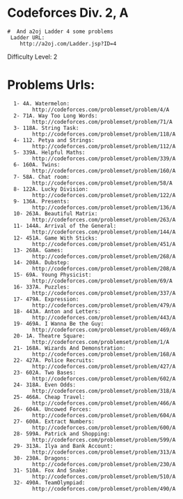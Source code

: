 # Codeforces Div. 2, A
    #  And a2oj Ladder 4 some problems
     Ladder URL:
		http://a2oj.com/Ladder.jsp?ID=4


Difficulty Level: 2 

# Problems Urls:
      1- 4A. Watermelon:
            http://codeforces.com/problemset/problem/4/A
      2- 71A. Way Too Long Words:
            http://codeforces.com/problemset/problem/71/A
      3- 118A. String Task:
            http://codeforces.com/problemset/problem/118/A
      4- 112. Petya and Strings:
            http://codeforces.com/problemset/problem/112/A
      5- 339A. Helpful Maths:
            http://codeforces.com/problemset/problem/339/A
      6- 160A. Twins:
            http://codeforces.com/problemset/problem/160/A
      7- 58A. Chat room:
            http://codeforces.com/problemset/problem/58/A
      8- 122A. Lucky Division:
            http://codeforces.com/problemset/problem/122/A
      9- 136A. Presents:
            http://codeforces.com/problemset/problem/136/A
      10- 263A. Beautiful Matrix:
            http://codeforces.com/problemset/problem/263/A
      11- 144A. Arrival of the General:
            http://codeforces.com/problemset/problem/144/A
      12- 451A. Game With Sticks:
            http://codeforces.com/problemset/problem/451/A
      13- 268A. Games:
            http://codeforces.com/problemset/problem/268/A
      14- 208A. Dubstep:
            http://codeforces.com/problemset/problem/208/A
      15- 69A. Young Physicist:
            http://codeforces.com/problemset/problem/69/A
      16- 337A. Puzzles:
            http://codeforces.com/problemset/problem/337/A
      17- 479A. Expression:
            http://codeforces.com/problemset/problem/479/A
      18- 443A. Anton and Letters:
            http://codeforces.com/problemset/problem/443/A
      19- 469A. I Wanna Be the Guy:
            http://codeforces.com/problemset/problem/469/A
      20- 1A. Theatre Square:
            http://codeforces.com/problemset/problem/1/A
      21- 168A. Wizards And Demonstration:
            http://codeforces.com/problemset/problem/168/A
      22- 427A. Police Recruits:
            http://codeforces.com/problemset/problem/427/A
      23- 602A. Two Bases:
            http://codeforces.com/problemset/problem/602/A
      24- 318A. Even Odds:
            http://codeforces.com/problemset/problem/318/A
      25- 466A. Cheap Travel:
            http://codeforces.com/problemset/problem/466/A
      26- 604A. Uncowed Forces:
            http://codeforces.com/problemset/problem/604/A
      27- 600A. Extract Numbers:
            http://codeforces.com/problemset/problem/600/A
      28- 599A. Patrick and Shopping:
            http://codeforces.com/problemset/problem/599/A
      29- 313A. Ilya and Bank Account:
            http://codeforces.com/problemset/problem/313/A       
      30- 230A. Dragons:
            http://codeforces.com/problemset/problem/230/A
      31- 510A. Fox And Snake:
            http://codeforces.com/problemset/problem/510/A
      32- 490A. TeamOlympiad:
            http://codeforces.com/problemset/problem/490/A
